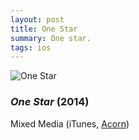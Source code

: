 ```yaml
---
layout: post
title: One Star
summary: One star.
tags: ios
---
```


![One Star](/img/onestar.png)

### *One Star* (2014)

Mixed Media (iTunes, [Acorn](http://flyingmeat.com/acorn/))
